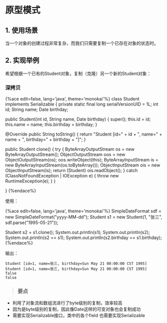 # 原型模式

## 1. 使用场景
当一个对象的创建过程非常复杂，而我们只需要复制一个已存在对象的状态时。

## 2. 实现举例
希望根据一个已有的Student对象，复制（克隆）另一个新的Student对象：

### 深拷贝

{%ace edit=false, lang='java', theme='monokai'%}
class Student implements Serializable {
  private static final long serialVersionUID = 1L;
  int id;
  String name;
  Date birthday;

  public Student(int id, String name, Date birthday) {
    super();
    this.id = id;
    this.name = name;
    this.birthday = birthday;
  }

  @Override
  public String toString() {
    return "Student [id=" + id + ", name=" + name + ", birthday=" + birthday + "]";
  }

  public Student clone() {
    try {
      ByteArrayOutputStream os = new ByteArrayOutputStream();
      ObjectOutputStream oos = new ObjectOutputStream(os);
      oos.writeObject(this);
      ByteArrayInputStream is = new ByteArrayInputStream(os.toByteArray());
      ObjectInputStream ois = new ObjectInputStream(is);
      return (Student) ois.readObject();
    } catch (ClassNotFoundException | IOException e) {
      throw new RuntimeException(e);
    }
  }

}
{%endace%}

使用：

{%ace edit=false, lang='java', theme='monokai'%}
SimpleDateFormat sdf = new SimpleDateFormat("yyyy-MM-dd");
Student s1 = new Student(1, "张三", sdf.parse("1995-05-21"));

Student s2 = s1.clone();
System.out.println(s1);
System.out.println(s2);
System.out.println(s2 == s1);
System.out.println(s2.birthday == s1.birthday);
{%endace%}

输出：
```
Student [id=1, name=张三, birthday=Sun May 21 00:00:00 CST 1995]
Student [id=1, name=张三, birthday=Sun May 21 00:00:00 CST 1995]
false
false
```
> ### 要点
* 利用了对象流和数组流进行了byte级别的复制，效率较高
* 因为是byte级别的复制，因此像Date这样的可变对象也会复制成功
* 需要实现Serializable接口，类中的各个field 也需要实现Serializable

